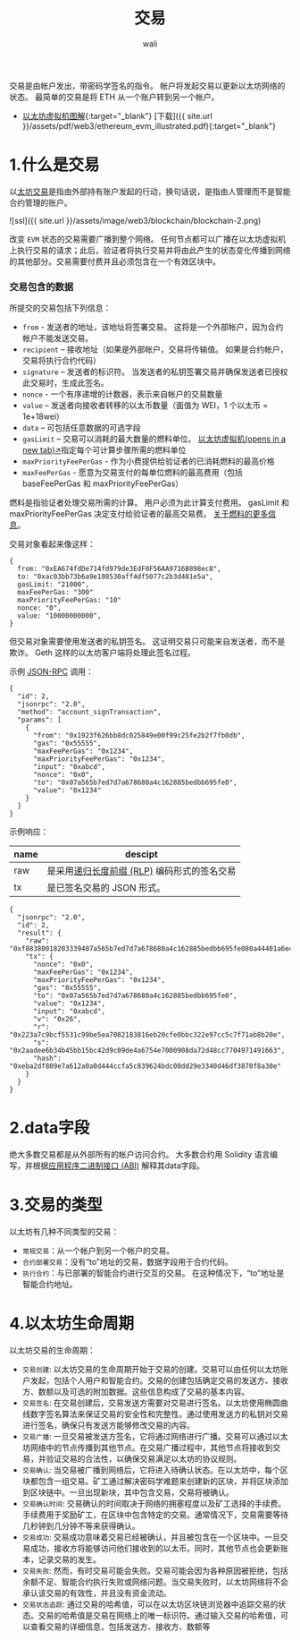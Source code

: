 ﻿---
layout: post
title: 交易
tagline: 
category: web3      #分类
author: wali    #作者
tag: blockchain     #标签
ghurl:        #github url
ghurl_zip:   #github zip下载
comments: true

post_nav: ["1.什么是交易", "2.data字段", "3.交易的类型", "4.以太坊生命周期"]
group_tag: blockchain
---

交易是由帐户发出，带密码学签名的指令。 帐户将发起交易以更新以太坊网络的状态。 最简单的交易是将 ETH 从一个账户转到另一个帐户。

- [以太坊虚拟机图解](https://takenobu-hs.github.io/downloads/ethereum_evm_illustrated.pdf){:target="_blank"} [下载]({{ site.url }}/assets/pdf/web3/ethereum_evm_illustrated.pdf){:target="_blank"}


# 1.什么是交易

以[太坊交易](https://ethereum.org/zh/developers/docs/transactions/)是指由外部持有账户发起的行动，换句话说，是指由人管理而不是智能合约管理的账户。 

![ssl]({{ site.url }}/assets/image/web3/blockchain/blockchain-2.png)

改变 `EVM` 状态的交易需要广播到整个网络。 任何节点都可以广播在以太坊虚拟机上执行交易的请求；此后，验证者将执行交易并将由此产生的状态变化传播到网络的其他部分。交易需要付费并且必须包含在一个有效区块中。


### 交易包含的数据

所提交的交易包括下列信息：


- `from` - 发送者的地址，该地址将签署交易。 这将是一个外部帐户，因为合约帐户不能发送交易。
- `recipient` – 接收地址（如果是外部帐户，交易将传输值。 如果是合约帐户，交易将执行合约代码）
- `signature` – 发送者的标识符。 当发送者的私钥签署交易并确保发送者已授权此交易时，生成此签名。
- `nonce` - 一个有序递增的计数器，表示来自帐户的交易数量
- `value` – 发送者向接收者转移的以太币数量（面值为 WEI，1 个以太币 = 1e+18wei）
- `data` – 可包括任意数据的可选字段
- `gasLimit` – 交易可以消耗的最大数量的燃料单位。 [以太坊虚拟机(opens in a new tab)↗](https://ethereum.org/en/developers/docs/evm/opcodes/)指定每个可计算步骤所需的燃料单位
- `maxPriorityFeePerGas` - 作为小费提供给验证者的已消耗燃料的最高价格
- `maxFeePerGas` - 愿意为交易支付的每单位燃料的最高费用（包括 baseFeePerGas 和 maxPriorityFeePerGas）


燃料是指验证者处理交易所需的计算。 用户必须为此计算支付费用。 gasLimit 和 maxPriorityFeePerGas 决定支付给验证者的最高交易费。 [关于燃料的更多信息](https://ethereum.org/zh/developers/docs/gas/)。


交易对象看起来像这样：

```
{
  from: "0xEA674fdDe714fd979de3EdF0F56AA9716B898ec8",
  to: "0xac03bb73b6a9e108530aff4df5077c2b3d481e5a",
  gasLimit: "21000",
  maxFeePerGas: "300"
  maxPriorityFeePerGas: "10"
  nonce: "0",
  value: "10000000000",
}
```
但交易对象需要使用发送者的私钥签名。 这证明交易只可能来自发送者，而不是欺诈。
Geth 这样的以太坊客户端将处理此签名过程。

示例 [JSON-RPC](https://ethereum.org/zh/developers/docs/apis/json-rpc/#eth_sign) 调用：
```
{
  "id": 2,
  "jsonrpc": "2.0",
  "method": "account_signTransaction",
  "params": [
    {
      "from": "0x1923f626bb8dc025849e00f99c25fe2b2f7fb0db",
      "gas": "0x55555",
      "maxFeePerGas": "0x1234",
      "maxPriorityFeePerGas": "0x1234",
      "input": "0xabcd",
      "nonce": "0x0",
      "to": "0x07a565b7ed7d7a678680a4c162885bedbb695fe0",
      "value": "0x1234"
    }
  ]
}
```

示例响应：

|name|descipt|
-|-|
raw|是采用[递归长度前缀 (RLP)](https://ethereum.org/zh/developers/docs/data-structures-and-encoding/rlp/) 编码形式的签名交易|
tx|是已签名交易的 JSON 形式。|

```
{
  "jsonrpc": "2.0",
  "id": 2,
  "result": {
    "raw": "0xf88380018203339407a565b7ed7d7a678680a4c162885bedbb695fe080a44401a6e4000000000000000000000000000000000000000000000000000000000000001226a0223a7c9bcf5531c99be5ea7082183816eb20cfe0bbc322e97cc5c7f71ab8b20ea02aadee6b34b45bb15bc42d9c09de4a6754e7000908da72d48cc7704971491663",
    "tx": {
      "nonce": "0x0",
      "maxFeePerGas": "0x1234",
      "maxPriorityFeePerGas": "0x1234",
      "gas": "0x55555",
      "to": "0x07a565b7ed7d7a678680a4c162885bedbb695fe0",
      "value": "0x1234",
      "input": "0xabcd",
      "v": "0x26",
      "r": "0x223a7c9bcf5531c99be5ea7082183816eb20cfe0bbc322e97cc5c7f71ab8b20e",
      "s": "0x2aadee6b34b45bb15bc42d9c09de4a6754e7000908da72d48cc7704971491663",
      "hash": "0xeba2df809e7a612a0a0d444ccfa5c839624bdc00dd29e3340d46df3870f8a30e"
    }
  }
}
```

# 2.data字段

绝大多数交易都是从外部所有的帐户访问合约。 大多数合约用 Solidity 语言编写，并根据[应用程序二进制接口 (ABI)](https://ethereum.org/zh/glossary/#abi) 解释其data字段。



# 3.交易的类型

以太坊有几种不同类型的交易：

- `常规交易`：从一个帐户到另一个帐户的交易。
- `合约部署交易`：没有“to”地址的交易，数据字段用于合约代码。
- `执行合约`：与已部署的智能合约进行交互的交易。 在这种情况下，“to”地址是智能合约地址。



# 4.以太坊生命周期

以太坊交易的生命周期：

- `交易创建`: 以太坊交易的生命周期开始于交易的创建。交易可以由任何以太坊账户发起，包括个人用户和智能合约。交易的创建包括确定交易的发送方、接收方、数额以及可选的附加数据。这些信息构成了交易的基本内容。
- `交易签名`: 在交易创建后，交易发送方需要对交易进行签名。以太坊使用椭圆曲线数字签名算法来保证交易的安全性和完整性。通过使用发送方的私钥对交易进行签名，确保只有发送方能够修改交易的内容。
- `交易广播`: 一旦交易被发送方签名，它将通过网络进行广播。交易可以通过以太坊网络中的节点传播到其他节点。在交易广播过程中，其他节点将接收到交易，并验证交易的合法性，以确保交易满足以太坊的协议规则。
- `交易确认`: 当交易被广播到网络后，它将进入待确认状态。在以太坊中，每个区块都包含一组交易。矿工通过解决密码学难题来创建新的区块，并将区块添加到区块链中。一旦出现新块，其中包含交易，交易将被确认。
- `交易确认时间`: 交易确认的时间取决于网络的拥塞程度以及矿工选择的手续费。手续费用于奖励矿工，在区块中包含特定的交易。通常情况下，交易需要等待几秒钟到几分钟不等来获得确认。
- `交易成功`: 交易成功意味着交易已经被确认，并且被包含在一个区块中。一旦交易成功，接收方将能够访问他们接收到的以太币。同时，其他节点也会更新账本，记录交易的发生。
- `交易失败`: 然而，有时交易可能会失败。交易可能会因为各种原因被拒绝，包括余额不足、智能合约执行失败或网络问题。当交易失败时，以太坊网络将不会承认该交易的有效性，并且没有资金流动。
- `交易状态追踪`: 通过交易的哈希值，可以在以太坊区块链浏览器中追踪交易的状态。交易的哈希值是交易在网络上的唯一标识符。通过输入交易的哈希值，可以查看交易的详细信息，包括发送方、接收方、数额等





























